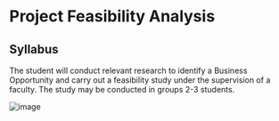 
# Project Feasibility Analysis

## Syllabus

The student will conduct relevant research to identify a Business Opportunity and carry out a feasibility study under the supervision of a faculty. The study may be conducted in groups 2-3 students.

![image](https://aiyu-ayaan.github.io/BIT-App-Data/data\syllabus\bba\bba4\subjects\picture\Project_Feasibility_Analysis_1.png)